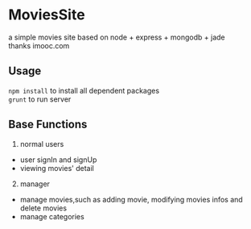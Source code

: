 # MoviesSite
a simple movies site based on node + express + mongodb + jade  
thanks imooc.com
## Usage
`npm install` to install all dependent packages  
`grunt` to run server
## Base Functions
1. normal users
  * user signIn and signUp
  * viewing movies' detail
2. manager
  * manage movies,such as adding movie, modifying movies infos and delete movies
  * manage categories




